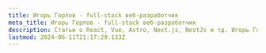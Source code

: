 ```yaml
---
title: Игорь Горлов - full-stack веб-разработчик
meta_title: Игорь Горлов - full-stack веб-разработчик
description: Статьи о React, Vue, Astro, Next.js, NestJs и тд. Игорь Горлов - full-stack веб-разработчик
lastmod: 2024-06-11T21:17:29.133Z
---
```

